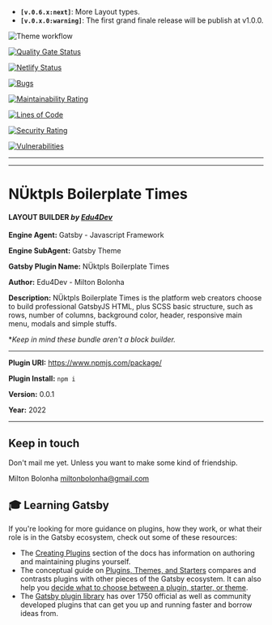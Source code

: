 - **`[v.0.6.x:next]`**: More Layout types.
- **`[v.0.x.0:warning]`**: The first grand finale release will be publish at v1.0.0.

![Theme workflow](https://github.com/nuktpls/gatsby-theme-boilerplate-blog/actions/workflows/master.yaml/badge.svg)

[![Quality Gate Status](https://sonarcloud.io/api/project_badges/measure?project=nuktpls_gatsby-theme-boilerplate-blog&metric=alert_status)](https://sonarcloud.io/summary/new_code?id=nuktpls_gatsby-theme-boilerplate-blog)

[![Netlify Status](https://api.netlify.com/api/v1/badges/18254200-644c-4919-a835-b51efd328337/deploy-status)](https://app.netlify.com/sites/boilerplate-blog/deploys)

[![Bugs](https://sonarcloud.io/api/project_badges/measure?project=nuktpls_gatsby-theme-boilerplate-blog&metric=bugs)](https://sonarcloud.io/summary/new_code?id=nuktpls_gatsby-theme-boilerplate-blog)

[![Maintainability Rating](https://sonarcloud.io/api/project_badges/measure?project=nuktpls_gatsby-theme-boilerplate-blog&metric=sqale_rating)](https://sonarcloud.io/summary/new_code?id=nuktpls_gatsby-theme-boilerplate-blog)

[![Lines of Code](https://sonarcloud.io/api/project_badges/measure?project=nuktpls_gatsby-theme-boilerplate-blog&metric=ncloc)](https://sonarcloud.io/summary/new_code?id=nuktpls_gatsby-theme-boilerplate-blog)

[![Security Rating](https://sonarcloud.io/api/project_badges/measure?project=nuktpls_gatsby-theme-boilerplate-blog&metric=security_rating)](https://sonarcloud.io/summary/new_code?id=nuktpls_gatsby-theme-boilerplate-blog)

[![Vulnerabilities](https://sonarcloud.io/api/project_badges/measure?project=nuktpls_gatsby-theme-boilerplate-blog&metric=vulnerabilities)](https://sonarcloud.io/summary/new_code?id=nuktpls_gatsby-theme-boilerplate-blog)

---

---

# NÜktpls Boilerplate Times

#### LAYOUT BUILDER _by [Edu4Dev](https://edu4.dev)_

**Engine Agent:** Gatsby - Javascript Framework

**Engine SubAgent:** Gatsby Theme

**Gatsby Plugin Name:** NÜktpls Boilerplate Times

**Author:** Edu4Dev - Milton Bolonha

**Description:** NÜktpls Boilerplate Times is the platform
web creators choose to build professional GatsbyJS HTML,
plus SCSS basic structure, such as rows, number of columns,
background color, header, responsive main menu,
modals and simple stuffs.

\*_Keep in mind these bundle aren't a block builder._

---

**Plugin URI:** https://www.npmjs.com/package/

**Plugin Install:** `npm i`

**Version:** 0.0.1

**Year:** 2022

---

## Keep in touch

Don't mail me yet. Unless you want to make some kind of friendship.

Milton Bolonha <miltonbolonha@gmail.com>

## 🎓 Learning Gatsby

If you're looking for more guidance on plugins, how they work, or what their role is in the Gatsby ecosystem, check out some of these resources:

- The [Creating Plugins](https://www.gatsbyjs.com/docs/creating-plugins/) section of the docs has information on authoring and maintaining plugins yourself.
- The conceptual guide on [Plugins, Themes, and Starters](https://www.gatsbyjs.com/docs/plugins-themes-and-starters/) compares and contrasts plugins with other pieces of the Gatsby ecosystem. It can also help you [decide what to choose between a plugin, starter, or theme](https://www.gatsbyjs.com/docs/plugins-themes-and-starters/#deciding-which-to-use).
- The [Gatsby plugin library](https://www.gatsbyjs.com/plugins/) has over 1750 official as well as community developed plugins that can get you up and running faster and borrow ideas from.
